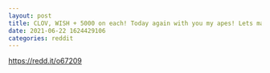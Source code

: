 ```yaml
--- 
layout: post 
title: CLOV, WISH + 5000 on each! Today again with you my apes! Lets make it to the moon! 
date: 2021-06-22 1624429106 
categories: reddit 
--- 
```

https://redd.it/o67209